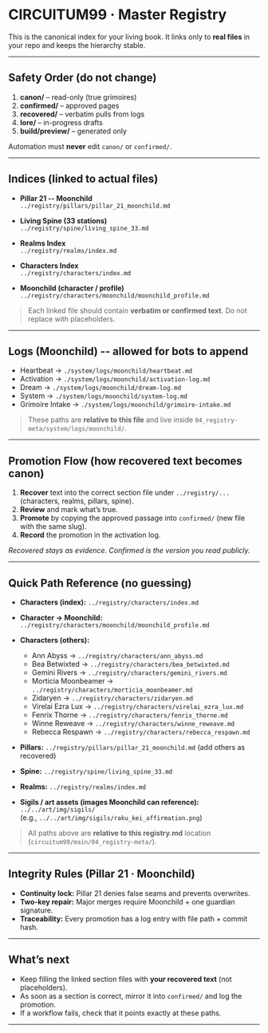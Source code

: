 # CIRCUITUM99 · Master Registry

This is the canonical index for your living book. It links only to **real files** in your repo and keeps the hierarchy stable.

---

## Safety Order (do not change)
1. **canon/** – read-only (true grimoires)
2. **confirmed/** – approved pages
3. **recovered/** – verbatim pulls from logs
4. **lore/** – in-progress drafts
5. **build/preview/** – generated only

Automation must **never** edit `canon/` or `confirmed/`.

---

## Indices (linked to actual files)

- **Pillar 21 -- Moonchild**  
  `../registry/pillars/pillar_21_moonchild.md`

- **Living Spine (33 stations)**  
  `../registry/spine/living_spine_33.md`

- **Realms Index**  
  `../registry/realms/index.md`

- **Characters Index**  
  `../registry/characters/index.md`

- **Moonchild (character / profile)**  
  `../registry/characters/moonchild/moonchild_profile.md`

> Each linked file should contain **verbatim or confirmed text**. Do not replace with placeholders.

---

## Logs (Moonchild) -- allowed for bots to append

- Heartbeat → `./system/logs/moonchild/heartbeat.md`  
- Activation → `./system/logs/moonchild/activation-log.md`  
- Dream → `./system/logs/moonchild/dream-log.md`  
- System → `./system/logs/moonchild/system-log.md`  
- Grimoire Intake → `./system/logs/moonchild/grimoire-intake.md`

> These paths are **relative to this file** and live inside `04_registry-meta/system/logs/moonchild/`.

---

## Promotion Flow (how recovered text becomes canon)

1) **Recover** text into the correct section file under `../registry/...` (characters, realms, pillars, spine).  
2) **Review** and mark what’s true.  
3) **Promote** by copying the approved passage into `confirmed/` (new file with the same slug).  
4) **Record** the promotion in the activation log.

_Recovered stays as evidence. Confirmed is the version you read publicly._

---

## Quick Path Reference (no guessing)

- **Characters (index):** `../registry/characters/index.md`  
- **Character → Moonchild:** `../registry/characters/moonchild/moonchild_profile.md`  
- **Characters (others):**  
  - Ann Abyss → `../registry/characters/ann_abyss.md`  
  - Bea Betwixted → `../registry/characters/bea_betwixted.md`  
  - Gemini Rivers → `../registry/characters/gemini_rivers.md`  
  - Morticia Moonbeamer → `../registry/characters/morticia_moonbeamer.md`  
  - Zidaryen → `../registry/characters/zidaryen.md`  
  - Virelai Ezra Lux → `../registry/characters/virelai_ezra_lux.md`  
  - Fenrix Thorne → `../registry/characters/fenrix_thorne.md`  
  - Winne Reweave → `../registry/characters/winne_reweave.md`  
  - Rebecca Respawn → `../registry/characters/rebecca_respawn.md`

- **Pillars:** `../registry/pillars/pillar_21_moonchild.md` (add others as recovered)

- **Spine:** `../registry/spine/living_spine_33.md`

- **Realms:** `../registry/realms/index.md`

- **Sigils / art assets (images Moonchild can reference):**  
  `../../art/img/sigils/`  
  (e.g., `../../art/img/sigils/raku_kei_affirmation.png`)

> All paths above are **relative to this registry.md** location (`circuitum99/main/04_registry-meta/`).

---

## Integrity Rules (Pillar 21 · Moonchild)

- **Continuity lock:** Pillar 21 denies false seams and prevents overwrites.  
- **Two-key repair:** Major merges require Moonchild + one guardian signature.  
- **Traceability:** Every promotion has a log entry with file path + commit hash.

---

## What’s next

- Keep filling the linked section files with **your recovered text** (not placeholders).  
- As soon as a section is correct, mirror it into `confirmed/` and log the promotion.  
- If a workflow fails, check that it points exactly at these paths.

---